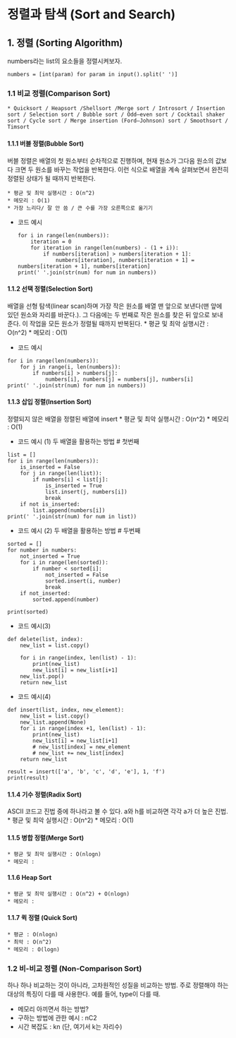 # 정렬과 탐색 (Sort and Search)
## 1. 정렬 (Sorting Algorithm)
numbers라는 list의 요소들을 정렬시켜보자.

```
numbers = [int(param) for param in input().split(' ')]
```
### 1.1 비교 정렬(Comparison Sort)
    * Quicksort / Heapsort /Shellsort /Merge sort / Introsort / Insertion sort / Selection sort / Bubble sort / Odd–even sort / Cocktail shaker sort / Cycle sort / Merge insertion (Ford–Johnson) sort / Smoothsort / Timsort

#### 1.1.1 버블 정렬(Bubble Sort)
버블 정렬은 배열의 첫 원소부터 순차적으로 진행하며, 현재 원소가 그다음 원소의 값보다 크면 두 원소를 바꾸는 작업을 반복한다. 이런 식으로 배열을 계속 살펴보면서 완전히 정렬된 상태가 될 때까지 반복한다.

    * 평균 및 최악 실행시간 : O(n^2)
    * 메모리 : O(1)
    * 가장 느리다/ 잘 안 씀 / 큰 수를 가장 오른쪽으로 옮기기

* 코드 예시
    ```
    for i in range(len(numbers)):
        iteration = 0
        for iteration in range(len(numbers) - (1 + i)):
            if numbers[iteration] > numbers[iteration + 1]:
                numbers[iteration], numbers[iteration + 1] = numbers[iteration + 1], numbers[iteration]
    print(' '.join(str(num) for num in numbers))
    ```

#### 1.1.2 선택 정렬(Selection Sort)
배열을 선형 탐색(linear scan)하며 가장 작은 원소를 배열 맨 앞으로 보낸다(맨 앞에 있던 원소와 자리를 바꾼다.).
그 다음에는 두 번째로 작은 원소를 찾은 뒤 앞으로 보내 준다. 이 작업을 모든 원소가 정렬될 때까지 반복된다.
    * 평균 및 최악 실행시간 : O(n^2)
    * 메모리 : O(1)

* 코드 예시
```
for i in range(len(numbers)):
    for j in range(i, len(numbers)):
        if numbers[i] > numbers[j]:
            numbers[i], numbers[j] = numbers[j], numbers[i]
print(' '.join(str(num) for num in numbers))
```

#### 1.1.3 삽입 정렬(Insertion Sort) 
정렬되지 않은 배열을 정렬된 배열에 insert
    * 평균 및 최악 실행시간 : O(n^2)
    * 메모리 : O(1)

* 코드 예시 (1) 두 배열을 활용하는 방법 # 첫번째

```
list = []
for i in range(len(numbers)):
    is_inserted = False
    for j in range(len(list)):
        if numbers[i] < list[j]:
            is_inserted = True
            list.insert(j, numbers[i])
            break
    if not is_inserted:
        list.append(numbers[i])
print(' '.join(str(num) for num in list))
```

* 코드 예시 (2) 두 배열을 활용하는 방법 # 두번째

```
sorted = []
for number in numbers:
    not_inserted = True
    for i in range(len(sorted)):
        if number < sorted[i]:
            not_inserted = False
            sorted.insert(i, number)
            break
    if not_inserted:
        sorted.append(number)

print(sorted)
```

* 코드 예시(3)

```
def delete(list, index):
    new_list = list.copy()

    for i in range(index, len(list) - 1):
        print(new_list)
        new_list[i] = new_list[i+1]
    new_list.pop()
    return new_list
```

* 코드 예시(4) 

```
def insert(list, index, new_element):
    new_list = list.copy()
    new_list.append(None)
    for i in range(index +1, len(list) - 1):
        print(new_list)
        new_list[i] = new_list[i+1]
        # new_list[index] = new_element
        # new_list += new_list[index]
    return new_list

result = insert(['a', 'b', 'c', 'd', 'e'], 1, 'f')
print(result)
```

#### 1.1.4 기수 정렬(Radix Sort) 
ASCII 코드고 진법 중에 하나라고 볼 수 있다. a와 h를 비교하면 각각 a가 더 높은 진법.
    * 평균 및 최악 실행시간 : O(n^2)
    * 메모리 : O(1)
#### 1.1.5 병합 정렬(Merge Sort)
    * 평균 및 최악 실행시간 : O(nlogn)
    * 메모리 : 
#### 1.1.6 Heap Sort
    * 평균 및 최악 실행시간 : O(n^2) + O(nlogn)
    * 메모리 : 
#### 1.1.7 퀵 정렬 (Quick Sort)
    * 평균 : O(nlogn)
    * 최악 : O(n^2)
    * 메모리 : O(logn)

### 1.2 비-비교 정렬 (Non-Comparison Sort)
하나 하나 비교하는 것이 아니라, 고차원적인 성질을 비교하는 방법. 주로 정렬해야 하는 대상의 특징이 다를 때 사용한다. 예를 들어, type이 다를 때.

* 메모리 아끼면서 하는 방법?
* 구하는 방법에 관한 예시 : nC2
* 시간 복잡도 :  kn (단, 여기서 k는 자리수)